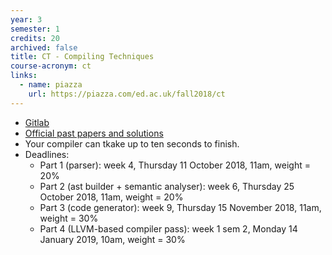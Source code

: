 ```yaml
---
year: 3
semester: 1
credits: 20
archived: false
title: CT - Compiling Techniques
course-acronym: ct
links:
  - name: piazza
    url: https://piazza.com/ed.ac.uk/fall2018/ct
---
```


<!--- [Coursework](https://bitbucket.org/cdubach/ct-17-18/)-->
- [Gitlab](https://git.ecdf.ed.ac.uk)
- [Official past papers and solutions](/drive?next=1MkgKYEtwcUjhy0FAERcVshSDPbRXDrm0)
- Your compiler can tkake up to ten seconds to finish.
- Deadlines:
  - Part 1 (parser): week 4, Thursday 11 October 2018, 11am, weight = 20%
  - Part 2 (ast builder + semantic analyser): week 6, Thursday 25 October 2018, 11am, weight = 20%
  - Part 3 (code generator): week 9, Thursday 15 November 2018, 11am, weight = 30%
  - Part 4 (LLVM-based compiler pass): week 1 sem 2, Monday 14 January 2019, 10am, weight = 30%
